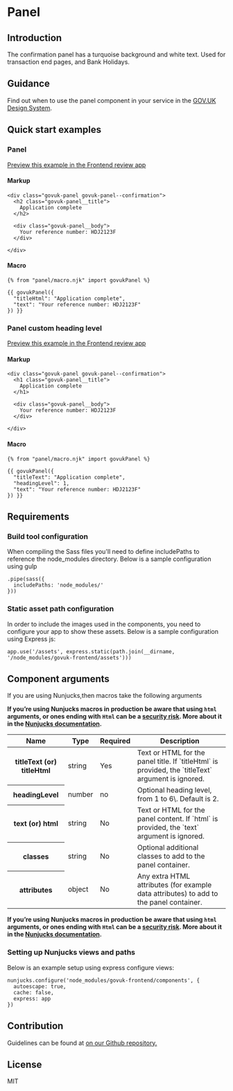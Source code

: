 # Panel

## Introduction

The confirmation panel has a turquoise background and white text. Used for transaction end pages, and Bank Holidays.

## Guidance

Find out when to use the panel component in your service in the [GOV.UK Design System](https://design-system.service.gov.uk/components/panel).

## Quick start examples

### Panel

[Preview this example in the Frontend review app](http://govuk-frontend-review.herokuapp.com/components/panel/preview)

#### Markup

    <div class="govuk-panel govuk-panel--confirmation">
      <h2 class="govuk-panel__title">
        Application complete
      </h2>

      <div class="govuk-panel__body">
        Your reference number: HDJ2123F
      </div>

    </div>

#### Macro

    {% from "panel/macro.njk" import govukPanel %}

    {{ govukPanel({
      "titleHtml": "Application complete",
      "text": "Your reference number: HDJ2123F"
    }) }}

### Panel custom heading level

[Preview this example in the Frontend review app](http://govuk-frontend-review.herokuapp.com/components/panel/custom-heading-level/preview)

#### Markup

    <div class="govuk-panel govuk-panel--confirmation">
      <h1 class="govuk-panel__title">
        Application complete
      </h1>

      <div class="govuk-panel__body">
        Your reference number: HDJ2123F
      </div>

    </div>

#### Macro

    {% from "panel/macro.njk" import govukPanel %}

    {{ govukPanel({
      "titleText": "Application complete",
      "headingLevel": 1,
      "text": "Your reference number: HDJ2123F"
    }) }}

## Requirements

### Build tool configuration

When compiling the Sass files you'll need to define includePaths to reference the node_modules directory. Below is a sample configuration using gulp

    .pipe(sass({
      includePaths: 'node_modules/'
    }))

### Static asset path configuration

In order to include the images used in the components, you need to configure your app to show these assets. Below is a sample configuration using Express js:

    app.use('/assets', express.static(path.join(__dirname, '/node_modules/govuk-frontend/assets')))

## Component arguments

If you are using Nunjucks,then macros take the following arguments

**If you’re using Nunjucks macros in production be aware that using `html` arguments, or ones ending with `Html` can be a [security risk](https://en.wikipedia.org/wiki/Cross-site_scripting). More about it in the [Nunjucks documentation](https://mozilla.github.io/nunjucks/api.html#user-defined-templates-warning).**

<table class="govuk-table">

<thead class="govuk-table__head">

<tr class="govuk-table__row">

<th class="govuk-table__header" scope="col">Name</th>

<th class="govuk-table__header" scope="col">Type</th>

<th class="govuk-table__header" scope="col">Required</th>

<th class="govuk-table__header" scope="col">Description</th>

</tr>

</thead>

<tbody class="govuk-table__body">

<tr class="govuk-table__row">

<th class="govuk-table__header" scope="row">titleText (or) titleHtml</th>

<td class="govuk-table__cell ">string</td>

<td class="govuk-table__cell ">Yes</td>

<td class="govuk-table__cell ">Text or HTML for the panel title. If `titleHtml` is provided, the `titleText` argument is ignored.</td>

</tr>

<tr class="govuk-table__row">

<th class="govuk-table__header" scope="row">headingLevel</th>

<td class="govuk-table__cell ">number</td>

<td class="govuk-table__cell ">no</td>

<td class="govuk-table__cell ">Optional heading level, from 1 to 6\. Default is 2.</td>

</tr>

<tr class="govuk-table__row">

<th class="govuk-table__header" scope="row">text (or) html</th>

<td class="govuk-table__cell ">string</td>

<td class="govuk-table__cell ">No</td>

<td class="govuk-table__cell ">Text or HTML for the panel content. If `html` is provided, the `text` argument is ignored.</td>

</tr>

<tr class="govuk-table__row">

<th class="govuk-table__header" scope="row">classes</th>

<td class="govuk-table__cell ">string</td>

<td class="govuk-table__cell ">No</td>

<td class="govuk-table__cell ">Optional additional classes to add to the panel container.</td>

</tr>

<tr class="govuk-table__row">

<th class="govuk-table__header" scope="row">attributes</th>

<td class="govuk-table__cell ">object</td>

<td class="govuk-table__cell ">No</td>

<td class="govuk-table__cell ">Any extra HTML attributes (for example data attributes) to add to the panel container.</td>

</tr>

</tbody>

</table>

**If you’re using Nunjucks macros in production be aware that using `html` arguments, or ones ending with `Html` can be a [security risk](https://en.wikipedia.org/wiki/Cross-site_scripting). More about it in the [Nunjucks documentation](https://mozilla.github.io/nunjucks/api.html#user-defined-templates-warning).**

### Setting up Nunjucks views and paths

Below is an example setup using express configure views:

    nunjucks.configure('node_modules/govuk-frontend/components', {
      autoescape: true,
      cache: false,
      express: app
    })

## Contribution

Guidelines can be found at [on our Github repository.](https://github.com/alphagov/govuk-frontend/blob/master/CONTRIBUTING.md "link to contributing guidelines on our github repository")

## License

MIT